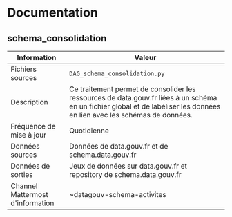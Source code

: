 # Documentation

## schema_consolidation

| Information | Valeur |
| -------- | -------- |
| Fichiers sources     | `DAG_schema_consolidation.py`     |
| Description | Ce traitement permet de consolider les ressources de data.gouv.fr liées à un schéma en un fichier global et de labéliser les données en lien avec les schémas de données. |
| Fréquence de mise à jour | Quotidienne |
| Données sources | Données de data.gouv.fr et de schema.data.gouv.fr |
| Données de sorties | Jeux de données sur data.gouv.fr et repository de schema.data.gouv.fr |
| Channel Mattermost d'information | ~datagouv-schema-activites |

